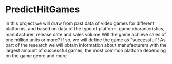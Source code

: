# PredictHitGames
In this project we will draw from past data of video games for different platforms, and based on data of the type of platform,
game characteristics, manufacturer, release date and sales volume Will the game achieve sales of one million units or more? If so,
we will define the game as "successful"! As part of the research we will obtain information about manufacturers with the largest amount of successful games,
the most common platform depending on the game genre and more
